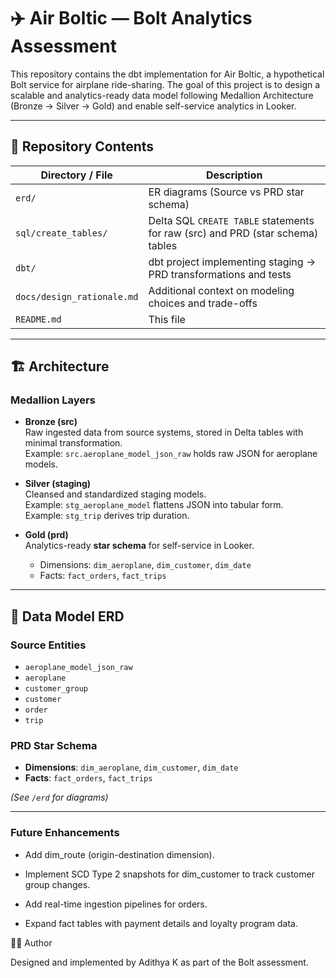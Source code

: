 # ✈️ Air Boltic — Bolt Analytics Assessment

This repository contains the dbt implementation for Air Boltic, a hypothetical Bolt service for airplane ride-sharing.
The goal of this project is to design a scalable and analytics-ready data model following Medallion Architecture (Bronze → Silver → Gold) and enable self-service analytics in Looker.

---

## 📂 Repository Contents

| Directory / File | Description |
|------------------|-------------|
| `erd/` | ER diagrams (Source vs PRD star schema) |
| `sql/create_tables/` | Delta SQL `CREATE TABLE` statements for raw (src) and PRD (star schema) tables |
| `dbt/` | dbt project implementing staging → PRD transformations and tests |
| `docs/design_rationale.md` | Additional context on modeling choices and trade-offs |
| `README.md` | This file |

---

## 🏗 Architecture

### Medallion Layers
- **Bronze (src)**  
  Raw ingested data from source systems, stored in Delta tables with minimal transformation.  
  Example: `src.aeroplane_model_json_raw` holds raw JSON for aeroplane models.

- **Silver (staging)**  
  Cleansed and standardized staging models.  
  Example: `stg_aeroplane_model` flattens JSON into tabular form.  
  Example: `stg_trip` derives trip duration.

- **Gold (prd)**  
  Analytics-ready **star schema** for self-service in Looker.  
  - Dimensions: `dim_aeroplane`, `dim_customer`, `dim_date`  
  - Facts: `fact_orders`, `fact_trips`

---

## 📘 Data Model ERD

### Source Entities
- `aeroplane_model_json_raw`  
- `aeroplane`  
- `customer_group`  
- `customer`  
- `order`  
- `trip`

### PRD Star Schema
- **Dimensions**: `dim_aeroplane`, `dim_customer`, `dim_date`  
- **Facts**: `fact_orders`, `fact_trips`

*(See `/erd` for diagrams)*

---

### Future Enhancements

- Add dim_route (origin-destination dimension).

- Implement SCD Type 2 snapshots for dim_customer to track customer group changes.

- Add real-time ingestion pipelines for orders.

- Expand fact tables with payment details and loyalty program data.

🧑‍💻 Author

Designed and implemented by Adithya K as part of the Bolt assessment.
